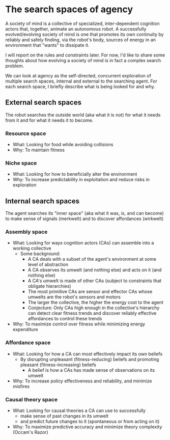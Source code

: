 # The search spaces of agency

A society of mind is a collective of specialized, inter-dependent cognition actors that, together, animate an autonomous robot. A successfully evolved/evolving society of mind is one that promotes its own continuity by reliably and safely finding, via the  robot's body, sources of energy in an environment that "wants" to dissipate it.

I will report on the rules and constraints later. For now, I'd like to share some thoughts about how evolving a society of mind is in fact a complex search problem.

We can look at agency as the self-directed, concurrent exploration of multiple search spaces, internal and external to the searching agent. For each search space, I briefly describe what is being looked for and why.

## External search spaces

The robot searches the outside world (aka what it is not) for what it needs from it and for what it needs it to become.

### Resource space

* What: Looking for food while avoiding collisions
* Why: To maintain fitness

### Niche space

* What: Looking for how to  beneficially alter the environment
* Why: To increase predictability in exploitation and reduce risks in exploration

## Internal search spaces

The agent searches its "inner space" (aka what it was, is, and can become) to make sense of signals (merkwelt) and to discover affordances (wirkwelt)

### Assembly space

* What: Looking for ways cognition actors (CAs) can assemble into a working collective
  * Some background:
    * A CA deals with a subset of the agent's environment at some level of abstraction
    * A CA observes its umwelt (and nothing else) and acts on it (and nothing else)
    * A CA's umwelt is made of other CAs (subject to constraints that obligate hierarchies)
    * The most primitive CAs are sensor and effector CAs whose umwelts are the robot's sensors and motors
    * The larger the collective, the higher the energy cost to the agent
    * Conjecture: Only CAs high enough in the collective's hierarchy can detect clear fitness trends and discover reliably effective affordances to control these trends
* Why: To maximize control over fitness while minimizing energy expenditure

### Affordance space

* What: Looking for how a CA can most effectively impact its own beliefs
  * By disrupting unpleasant (fitness-reducing) beliefs and promoting pleasant (fitness-increasing) beliefs
    * A belief is how a CAs has made sense of observations on its umwelt
* Why: To increase policy effectiveness and reliability, and minimize misfires

### Causal theory space

* What: Looking for causal theories a CA can use to successfully
  * make sense of past changes in its umwelt
  * and predict future changes to it (spontaneous or from acting on it)
* Why: To maximize predictive accuracy and minimize theory complexity (Occam's Razor)
